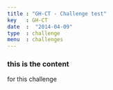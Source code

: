 ```yaml
---
title : "GH-CT - Challenge test"
key   : GH-CT
date  :  "2014-04-09"
type  : challenge
menu  : challenges
---
```



### this is the content

for this challenge